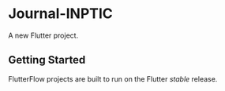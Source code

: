 # Journal-INPTIC

A new Flutter project.

## Getting Started

FlutterFlow projects are built to run on the Flutter _stable_ release.

